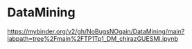 # DataMining
https://mybinder.org/v2/gh/NoBugsNOgain/DataMining/main?labpath=tree%2Fmain%2FTP1Tp1_DM_chirazGUESMI.ipynb
